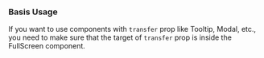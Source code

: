 ### Basis Usage

If you want to use components with `transfer` prop like Tooltip, Modal, etc., you need to make sure that the target of `transfer` prop is inside the FullScreen component.
